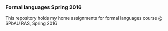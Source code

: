 ### Formal languages Spring 2016

This repository holds my home assignments for formal languages course @ SPbAU RAS, Spring 2016
